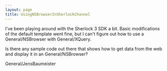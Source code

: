 ```yaml
---
layout: page
title: UsingNSBrowserInSherlockChannel
---
```


I've been playing around with the Sherlock 3 SDK a bit. Basic modifications of the default template went fine, but I can't figure out how to use a General/NSBrowser with General/XQuery.

Is there any sample code out there that shows how to get data from the web and display it in an General/NSBrowser?

General/JensBaumeister
